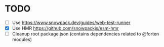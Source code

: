 # TODO

- [ ] Use https://www.snowpack.dev/guides/web-test-runner
- [x] Use HMR https://github.com/snowpackjs/esm-hmr
- [ ] Cleanup root package.json (contains dependencies related to @forten modules)

